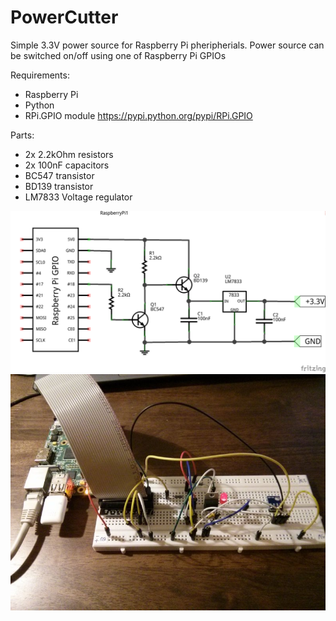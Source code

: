 PowerCutter
===========

Simple 3.3V power source for Raspberry Pi pheripherials. Power source can be switched on/off using one of Raspberry Pi GPIOs

Requirements:
* Raspberry Pi
* Python
* RPi.GPIO module https://pypi.python.org/pypi/RPi.GPIO

Parts:
* 2x 2.2kOhm resistors
* 2x 100nF capacitors
* BC547 transistor
* BD139 transistor
* LM7833 Voltage regulator

![Schema](schema.png)
![Example](img.jpg)